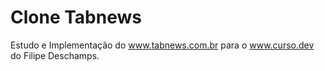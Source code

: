 # Clone Tabnews

Estudo e Implementação do www.tabnews.com.br para o www.curso.dev do Filipe Deschamps.
